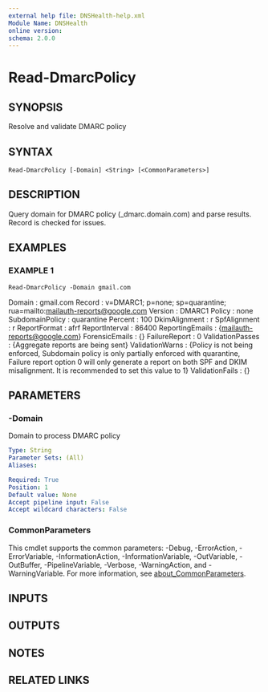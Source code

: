 ```yaml
---
external help file: DNSHealth-help.xml
Module Name: DNSHealth
online version:
schema: 2.0.0
---
```


# Read-DmarcPolicy

## SYNOPSIS
Resolve and validate DMARC policy

## SYNTAX

```
Read-DmarcPolicy [-Domain] <String> [<CommonParameters>]
```

## DESCRIPTION
Query domain for DMARC policy (_dmarc.domain.com) and parse results.
Record is checked for issues.

## EXAMPLES

### EXAMPLE 1
```
Read-DmarcPolicy -Domain gmail.com
```

Domain           : gmail.com
Record           : v=DMARC1; p=none; sp=quarantine; rua=mailto:mailauth-reports@google.com
Version          : DMARC1
Policy           : none
SubdomainPolicy  : quarantine
Percent          : 100
DkimAlignment    : r
SpfAlignment     : r
ReportFormat     : afrf
ReportInterval   : 86400
ReportingEmails  : {mailauth-reports@google.com}
ForensicEmails   : {}
FailureReport    : 0
ValidationPasses : {Aggregate reports are being sent}
ValidationWarns  : {Policy is not being enforced, Subdomain policy is only partially enforced with quarantine, Failure report option 0 will only generate a report on both SPF and DKIM misalignment.
It is recommended to set this value to 1}
ValidationFails  : {}

## PARAMETERS

### -Domain
Domain to process DMARC policy

```yaml
Type: String
Parameter Sets: (All)
Aliases:

Required: True
Position: 1
Default value: None
Accept pipeline input: False
Accept wildcard characters: False
```

### CommonParameters
This cmdlet supports the common parameters: -Debug, -ErrorAction, -ErrorVariable, -InformationAction, -InformationVariable, -OutVariable, -OutBuffer, -PipelineVariable, -Verbose, -WarningAction, and -WarningVariable. For more information, see [about_CommonParameters](http://go.microsoft.com/fwlink/?LinkID=113216).

## INPUTS

## OUTPUTS

## NOTES

## RELATED LINKS
